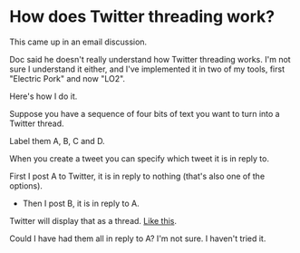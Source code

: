 # How does Twitter threading work?
This came up in an email discussion. 

Doc said he doesn't really understand how Twitter threading works. I'm not sure I understand it either, and I've implemented it in two of my tools, first "Electric Pork" and now "LO2". 

Here's how I do it.

Suppose you have a sequence of four bits of text you want to turn into a Twitter thread.

Label them A, B, C and D. 

When you create a tweet you can specify which tweet it is in reply to.

First I post A to Twitter, it is in reply to nothing (that's also one of the options).
* Then I post B, it is in reply to A.

Twitter will display that as a thread. <a href="https://twitter.com/davewiner/status/1231425763284594689">Like this</a>. 

Could I have had them all in reply to A? I'm not sure. I haven't tried it. 

